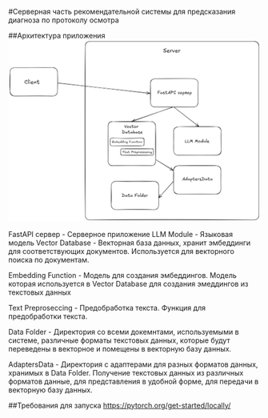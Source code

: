 #Серверная часть рекомендательной системы для предсказания диагноза по протоколу осмотра

##Архитектура приложения
![Диаграмма компонентов](./components.png)

FastAPI сервер - Серверное приложение
LLM Module - Языковая модель
Vector Database - Векторная база данных, хранит эмбеддинги для соответствующих документов.
Используется для векторного поиска по документам.

Embedding Function - Модель для создания эмбеддингов. Модель которая используется в Vector Database для создания эмеддингов из текстовых данных

Text Preproseccing - Предобработка текста. Функция для предобработки текста.

Data Folder - Директория со всеми докемнтами, используемыми в системе, различные форматы текстовых данных, которые будут переведены в векторное и помещены в векторную базу данных.

AdaptersData - Директория с адаптерами для разных форматов данных, хранимых в Data Folder. Получение текстовых данных из различных форматов данные, для представления в удобной форме, для передачи в векторную базу данных.

##Требования для запуска
https://pytorch.org/get-started/locally/
